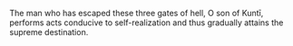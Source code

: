 The man who has escaped these three gates of hell, O son of Kuntī, performs acts conducive to self-realization and thus gradually attains the supreme destination.